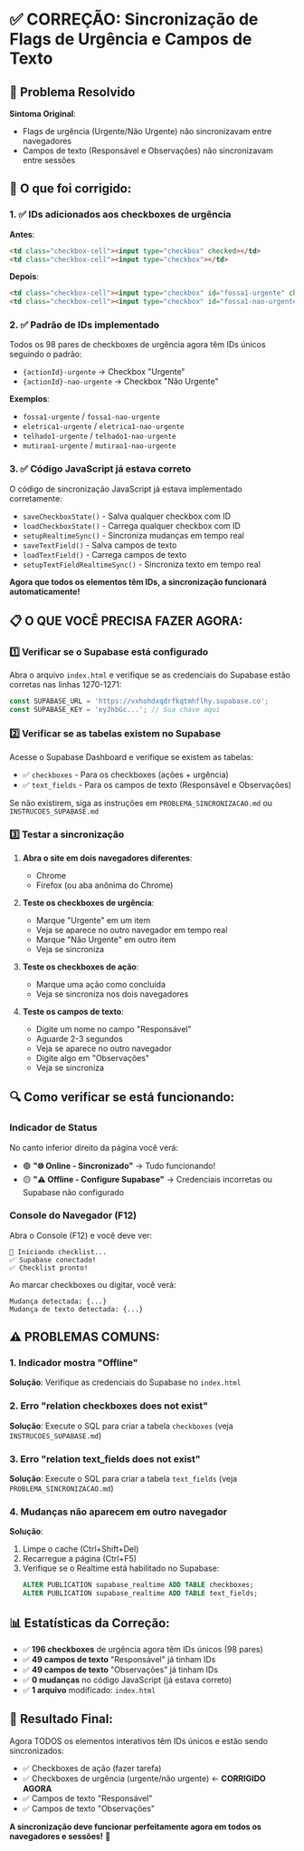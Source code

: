 # ✅ CORREÇÃO: Sincronização de Flags de Urgência e Campos de Texto

## 🎯 Problema Resolvido

**Sintoma Original**: 
- Flags de urgência (Urgente/Não Urgente) não sincronizavam entre navegadores
- Campos de texto (Responsável e Observações) não sincronizavam entre sessões

## 🔧 O que foi corrigido:

### 1. ✅ IDs adicionados aos checkboxes de urgência

**Antes**:
```html
<td class="checkbox-cell"><input type="checkbox" checked></td>
<td class="checkbox-cell"><input type="checkbox"></td>
```

**Depois**:
```html
<td class="checkbox-cell"><input type="checkbox" id="fossa1-urgente" checked></td>
<td class="checkbox-cell"><input type="checkbox" id="fossa1-nao-urgente"></td>
```

### 2. ✅ Padrão de IDs implementado

Todos os 98 pares de checkboxes de urgência agora têm IDs únicos seguindo o padrão:
- `{actionId}-urgente` → Checkbox "Urgente"
- `{actionId}-nao-urgente` → Checkbox "Não Urgente"

**Exemplos**:
- `fossa1-urgente` / `fossa1-nao-urgente`
- `eletrica1-urgente` / `eletrica1-nao-urgente`
- `telhado1-urgente` / `telhado1-nao-urgente`
- `mutirao1-urgente` / `mutirao1-nao-urgente`

### 3. ✅ Código JavaScript já estava correto

O código de sincronização JavaScript já estava implementado corretamente:
- `saveCheckboxState()` - Salva qualquer checkbox com ID
- `loadCheckboxState()` - Carrega qualquer checkbox com ID
- `setupRealtimeSync()` - Sincroniza mudanças em tempo real
- `saveTextField()` - Salva campos de texto
- `loadTextField()` - Carrega campos de texto
- `setupTextFieldRealtimeSync()` - Sincroniza texto em tempo real

**Agora que todos os elementos têm IDs, a sincronização funcionará automaticamente!**

## 📋 O QUE VOCÊ PRECISA FAZER AGORA:

### 1️⃣ Verificar se o Supabase está configurado

Abra o arquivo `index.html` e verifique se as credenciais do Supabase estão corretas nas linhas 1270-1271:

```javascript
const SUPABASE_URL = 'https://vxhohdxqdrfkqtmhflhy.supabase.co';
const SUPABASE_KEY = 'eyJhbGc...'; // Sua chave aqui
```

### 2️⃣ Verificar se as tabelas existem no Supabase

Acesse o Supabase Dashboard e verifique se existem as tabelas:
- ✅ `checkboxes` - Para os checkboxes (ações + urgência)
- ✅ `text_fields` - Para os campos de texto (Responsável e Observações)

Se não existirem, siga as instruções em `PROBLEMA_SINCRONIZACAO.md` ou `INSTRUCOES_SUPABASE.md`

### 3️⃣ Testar a sincronização

1. **Abra o site em dois navegadores diferentes**:
   - Chrome
   - Firefox (ou aba anônima do Chrome)

2. **Teste os checkboxes de urgência**:
   - Marque "Urgente" em um item
   - Veja se aparece no outro navegador em tempo real
   - Marque "Não Urgente" em outro item
   - Veja se sincroniza

3. **Teste os checkboxes de ação**:
   - Marque uma ação como concluída
   - Veja se sincroniza nos dois navegadores

4. **Teste os campos de texto**:
   - Digite um nome no campo "Responsável"
   - Aguarde 2-3 segundos
   - Veja se aparece no outro navegador
   - Digite algo em "Observações"
   - Veja se sincroniza

## 🔍 Como verificar se está funcionando:

### Indicador de Status
No canto inferior direito da página você verá:
- 🟢 **"🌐 Online - Sincronizado"** → Tudo funcionando!
- 🟡 **"⚠️ Offline - Configure Supabase"** → Credenciais incorretas ou Supabase não configurado

### Console do Navegador (F12)
Abra o Console (F12) e você deve ver:
```
🚀 Iniciando checklist...
✅ Supabase conectado!
✅ Checklist pronto!
```

Ao marcar checkboxes ou digitar, você verá:
```
Mudança detectada: {...}
Mudança de texto detectada: {...}
```

## ⚠️ PROBLEMAS COMUNS:

### 1. Indicador mostra "Offline"
**Solução**: Verifique as credenciais do Supabase no `index.html`

### 2. Erro "relation checkboxes does not exist"
**Solução**: Execute o SQL para criar a tabela `checkboxes` (veja `INSTRUCOES_SUPABASE.md`)

### 3. Erro "relation text_fields does not exist"
**Solução**: Execute o SQL para criar a tabela `text_fields` (veja `PROBLEMA_SINCRONIZACAO.md`)

### 4. Mudanças não aparecem em outro navegador
**Solução**: 
1. Limpe o cache (Ctrl+Shift+Del)
2. Recarregue a página (Ctrl+F5)
3. Verifique se o Realtime está habilitado no Supabase:
   ```sql
   ALTER PUBLICATION supabase_realtime ADD TABLE checkboxes;
   ALTER PUBLICATION supabase_realtime ADD TABLE text_fields;
   ```

## 📊 Estatísticas da Correção:

- ✅ **196 checkboxes** de urgência agora têm IDs únicos (98 pares)
- ✅ **49 campos de texto** "Responsável" já tinham IDs
- ✅ **49 campos de texto** "Observações" já tinham IDs
- ✅ **0 mudanças** no código JavaScript (já estava correto)
- ✅ **1 arquivo** modificado: `index.html`

## 🎉 Resultado Final:

Agora TODOS os elementos interativos têm IDs únicos e estão sendo sincronizados:
- ✅ Checkboxes de ação (fazer tarefa)
- ✅ Checkboxes de urgência (urgente/não urgente) ← **CORRIGIDO AGORA**
- ✅ Campos de texto "Responsável"
- ✅ Campos de texto "Observações"

**A sincronização deve funcionar perfeitamente agora em todos os navegadores e sessões!** 🚀
